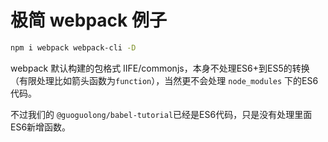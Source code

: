 # 极简 webpack 例子

```bash
npm i webpack webpack-cli -D
```

webpack 默认构建的包格式 IIFE/commonjs，本身不处理ES6+到ES5的转换（有限处理比如箭头函数为`function`），当然更不会处理 `node_modules` 下的ES6代码。


不过我们的 `@guoguolong/babel-tutorial`已经是ES6代码，只是没有处理里面ES6新增函数。

